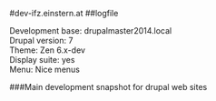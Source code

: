 #dev-ifz.einstern.at
##logfile

Development base: drupalmaster2014.local  
Drupal version: 7  
Theme: Zen 6.x-dev  
Display suite: yes  
Menu: Nice menus  

###Main development snapshot for drupal web sites


